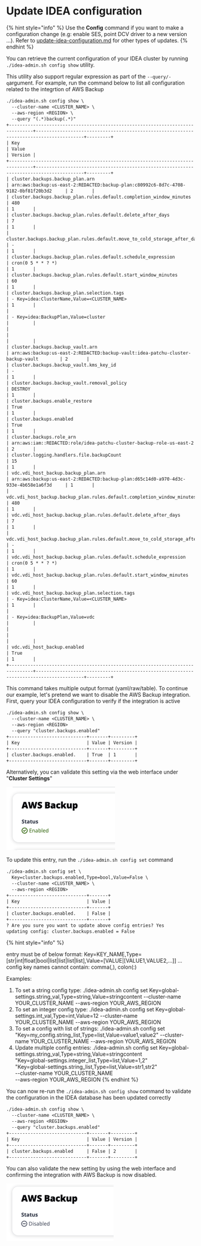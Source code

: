 # Update IDEA configuration

{% hint style="info" %}
Use the **Config** command if you want to make a configuration change (e.g: enable SES, point DCV driver to a new version ...). Refer to [update-idea-configuration.md](update-idea-configuration.md "mention") for other types of updates.
{% endhint %}

You can retrieve the current configuration of your IDEA cluster by running `./idea-admin.sh config show` utility.&#x20;

This utility also support regular expression as part of the `--query/-q`argument. For example, run the command below to list all configuration related to the integrtion of AWS Backup

```
./idea-admin.sh config show \
  --cluster-name <CLUSTER_NAME> \
  --aws-region <REGION> \
  --query "(.*)backup(.*)"
+-------------------------------------------------------------------------------+----------------------------------------------------------------------------------------+---------+
| Key                                                                           | Value                                                                                  | Version |
+-------------------------------------------------------------------------------+----------------------------------------------------------------------------------------+---------+
| cluster.backups.backup_plan.arn                                               | arn:aws:backup:us-east-2:REDACTED:backup-plan:c80992c6-8d7c-4708-9182-0bf81f20b3d2     | 2       |
| cluster.backups.backup_plan.rules.default.completion_window_minutes           | 480                                                                                    | 1       |
| cluster.backups.backup_plan.rules.default.delete_after_days                   | 7                                                                                      | 1       |
| cluster.backups.backup_plan.rules.default.move_to_cold_storage_after_days     | -                                                                                      | 1       |
| cluster.backups.backup_plan.rules.default.schedule_expression                 | cron(0 5 * * ? *)                                                                      | 1       |
| cluster.backups.backup_plan.rules.default.start_window_minutes                | 60                                                                                     | 1       |
| cluster.backups.backup_plan.selection.tags                                    | - Key=idea:ClusterName,Value=<CLUSTER_NAME>                                            | 1       |
|                                                                               | - Key=idea:BackupPlan,Value=cluster                                                    |         |
|                                                                               |                                                                                        |         |
| cluster.backups.backup_vault.arn                                              | arn:aws:backup:us-east-2:REDACTED:backup-vault:idea-patchu-cluster-backup-vault        | 2       |
| cluster.backups.backup_vault.kms_key_id                                       | -                                                                                      | 1       |
| cluster.backups.backup_vault.removal_policy                                   | DESTROY                                                                                | 1       |
| cluster.backups.enable_restore                                                | True                                                                                   | 1       |
| cluster.backups.enabled                                                       | True                                                                                   | 1       |
| cluster.backups.role_arn                                                      | arn:aws:iam::REDACTED:role/idea-patchu-cluster-backup-role-us-east-2                   | 2       |
| cluster.logging.handlers.file.backupCount                                     | 15                                                                                     | 1       |
| vdc.vdi_host_backup.backup_plan.arn                                           | arn:aws:backup:us-east-2:REDACTED:backup-plan:d65c14d0-a970-4d3c-933e-4b658e1a6f3d     | 1       |
| vdc.vdi_host_backup.backup_plan.rules.default.completion_window_minutes       | 480                                                                                    | 1       |
| vdc.vdi_host_backup.backup_plan.rules.default.delete_after_days               | 7                                                                                      | 1       |
| vdc.vdi_host_backup.backup_plan.rules.default.move_to_cold_storage_after_days | -                                                                                      | 1       |
| vdc.vdi_host_backup.backup_plan.rules.default.schedule_expression             | cron(0 5 * * ? *)                                                                      | 1       |
| vdc.vdi_host_backup.backup_plan.rules.default.start_window_minutes            | 60                                                                                     | 1       |
| vdc.vdi_host_backup.backup_plan.selection.tags                                | - Key=idea:ClusterName,Value=<CLUSTER_NAME>                                            | 1       |
|                                                                               | - Key=idea:BackupPlan,Value=vdc                                                        |         |
|                                                                               |                                                                                        |         |
| vdc.vdi_host_backup.enabled                                                   | True                                                                                   | 1       |
+-------------------------------------------------------------------------------+----------------------------------------------------------------------------------------+---------+

```

&#x20;This command takes multiple output format (yaml/raw/table). To continue our example, let's pretend we want to disable the AWS Backup integration. First, query your IDEA configuration to verify if the integration is active

```
./idea-admin.sh config show \
  --cluster-name <CLUSTER_NAME> \
  --aws-region <REGION>
  --query "cluster.backups.enabled"
+-----------------------------+-------+---------+
| Key                         | Value | Version |
+-----------------------------+-------+---------+
| cluster.backups.enabled.    | True  | 1       |
+-----------------------------+-------+---------+
```

Alternatively, you can validate this setting via the web interface under "**Cluster Settings**"

![](<../../../.gitbook/assets/Screen Shot 2022-12-04 at 5.01.18 PM.png>)

To update this entry, run the `./idea-admin.sh config set` command

```
./idea-admin.sh config set \
  Key=cluster.backups.enabled,Type=bool,Value=False \
  --cluster-name <CLUSTER_NAME> \
  --aws-region <REGION>
+-----------------------------+-------+
| Key                         | Value |
+-----------------------------+-------+
| cluster.backups.enabled.    | False |
+-----------------------------+-------+
? Are you sure you want to update above config entries? Yes
updating config: cluster.backups.enabled = False

```

{% hint style="info" %}


entry must be of below format: Key=KEY\_NAME,Type=\[str|int|float|bool|list|list|list|list],Value=\[VALUE|\[VALUE1,VALUE2,...]] ... config key names cannot contain: comma(,), colon(:)

Examples:

1. To set a string config type: ./idea-admin.sh config set Key=global-settings.string\_val,Type=string,Value=stringcontent --cluster-name YOUR\_CLUSTER\_NAME --aws-region YOUR\_AWS\_REGION
2. To set an integer config type: ./idea-admin.sh config set Key=global-settings.int\_val,Type=int,Value=12 --cluster-name YOUR\_CLUSTER\_NAME --aws-region YOUR\_AWS\_REGION
3. To set a config with list of strings: ./idea-admin.sh config set "Key=my\_config.string\_list,Type=list,Value=value1,value2" --cluster-name YOUR\_CLUSTER\_NAME --aws-region YOUR\_AWS\_REGION
4. Update multiple config entries: ./idea-admin.sh config set Key=global-settings.string\_val,Type=string,Value=stringcontent\
   "Key=global-settings.integer\_list,Type=list,Value=1,2"\
   "Key=global-settings.string\_list,Type=list,Value=str1,str2"\
   \--cluster-name YOUR\_CLUSTER\_NAME\
   \--aws-region YOUR\_AWS\_REGION
{% endhint %}

You can now re-run the `./idea-admin.sh config show` command to validate the configuration in the IDEA database has been updated correctly

```
./idea-admin.sh config show \
  --cluster-name <CLUSTER_NAME> \
  --aws-region <REGION>
  --query "cluster.backups.enabled"
+-----------------------------+-------+---------+
| Key                         | Value | Version |
+-----------------------------+-------+---------+
| cluster.backups.enabled     | False | 2       |
+-----------------------------+-------+---------+

```

You can also validate the new setting by using the web interface and confirming the integration with AWS Backup is now disabled.

![](<../../../.gitbook/assets/Screen Shot 2022-12-05 at 11.14.21 AM.png>)
